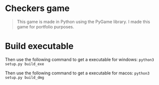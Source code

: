 # Checkers game

> This game is made in Python using the PyGame library. I made this game for portfolio purposes.

# Build executable

Then use the following command to get a executable for windows:
<code>python3 setup.py build_exe</code>

Then use the following command to get a executable for macos:
<code>python3 setup.py build_dmg</code>
